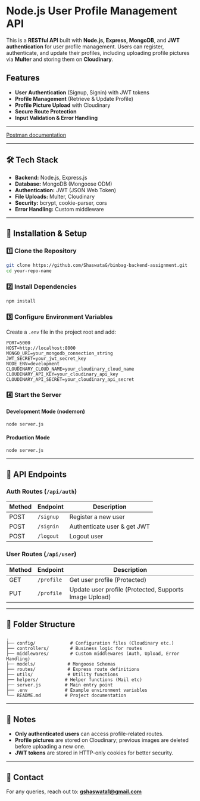 # Node.js User Profile Management API

This is a **RESTful API** built with **Node.js, Express, MongoDB**, and **JWT authentication** for user profile management. Users can register, authenticate, and update their profiles, including uploading profile pictures via **Multer** and storing them on **Cloudinary**.

## Features

- **User Authentication** (Signup, Signin) with JWT tokens
- **Profile Management** (Retrieve & Update Profile)
- **Profile Picture Upload** with Cloudinary
- **Secure Route Protection**
- **Input Validation & Error Handling**

---

[Postman documentation](https://documenter.getpostman.com/view/33724097/2sB2cRC4Bo)

---

## 🛠 Tech Stack

- **Backend:** Node.js, Express.js
- **Database:** MongoDB (Mongoose ODM)
- **Authentication:** JWT (JSON Web Token)
- **File Uploads:** Multer, Cloudinary
- **Security:** bcrypt, cookie-parser, cors
- **Error Handling:** Custom middleware

---

## 🚀 Installation & Setup

### **1️⃣ Clone the Repository**
```sh
git clone https://github.com/ShaswataG/binbag-backend-assignment.git
cd your-repo-name
```

### **2️⃣ Install Dependencies**
```sh
npm install
```

### **3️⃣ Configure Environment Variables**
Create a `.env` file in the project root and add:
```env
PORT=5000
HOST=http://localhost:8000
MONGO_URI=your_mongodb_connection_string
JWT_SECRET=your_jwt_secret_key
NODE_ENV=development
CLOUDINARY_CLOUD_NAME=your_cloudinary_cloud_name
CLOUDINARY_API_KEY=your_cloudinary_api_key
CLOUDINARY_API_SECRET=your_cloudinary_api_secret
```

### **4️⃣ Start the Server**
#### Development Mode (nodemon)
```sh
node server.js
```
#### Production Mode
```sh
node server.js
```

---

## 📡 API Endpoints

### **Auth Routes** (`/api/auth`)
| Method | Endpoint  | Description |
|--------|----------|-------------|
| POST   | `/signup` | Register a new user |
| POST   | `/signin` | Authenticate user & get JWT |
| POST   | `/logout` | Logout user

### **User Routes** (`/api/user`)
| Method | Endpoint   | Description |
|--------|-----------|-------------|
| GET    | `/profile` | Get user profile (Protected) |
| PUT    | `/profile` | Update user profile (Protected, Supports Image Upload) |

---

## 📌 Folder Structure
```plaintext
.
├── config/             # Configuration files (Cloudinary etc.)
├── controllers/        # Business logic for routes
├── middlewares/        # Custom middlewares (Auth, Upload, Error Handling)
├── models/            # Mongoose Schemas
├── routes/            # Express route definitions
├── utils/             # Utility functions
├── helpers/          # Helper functions (Mail etc)
├── server.js         # Main entry point
├── .env              # Example environment variables
└── README.md         # Project documentation
```

---

## 📝 Notes
- **Only authenticated users** can access profile-related routes.
- **Profile pictures** are stored on Cloudinary; previous images are deleted before uploading a new one.
- **JWT tokens** are stored in HTTP-only cookies for better security.

---

## 📧 Contact
For any queries, reach out to: **gshaswata1@gmail.com**